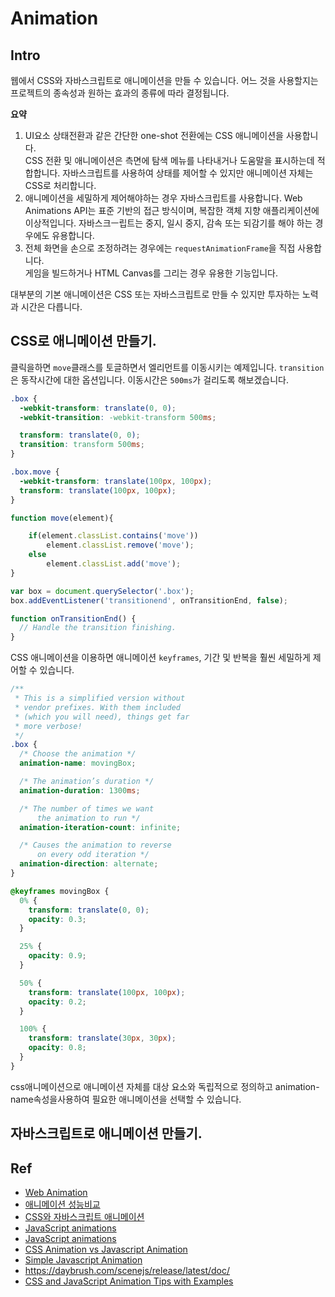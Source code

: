 # Animation

## Intro
웹에서 CSS와 자바스크립트로 애니메이션을 만들 수 있습니다. 어느 것을 사용할지는 프로젝트의 종속성과 원하는 효과의 종류에 따라 결정됩니다.

**요약**
1. UI요소 상태전환과 같은 간단한 one-shot 전환에는 CSS 애니메이션을 사용합니다.  
CSS 전환 및 애니메이션은 측면에 탐색 메뉴를 나타내거나 도움말을 표시하는데 적합합니다. 자바스크립트를 사용하여 상태를 제어할 수 있지만 애니메이션 자체는 CSS로 처리합니다.
2. 애니메이션을 세밀하게 제어해야하는 경우 자바스크립트를 사용합니다.
Web Animations API는 표준 기반의 접근 방식이며, 복잡한 객체 지향 애플리케이션에 이상적입니다. 자바스크ㅡ립트는 중지, 일시 중지, 감속 또는 되감기를 해야 하는 경우에도 유용합니다.  
3. 전체 화면을 손으로 조정하려는 경우에는 `requestAnimationFrame`을 직접 사용합니다.  
게임을 빌드하거나 HTML Canvas를 그리는 경우 유용한 기능입니다.

대부분의 기본 애니메이션은 CSS 또는 자바스크립트로 만들 수 있지만 투자하는 노력과 시간은 다릅니다.


## CSS로 애니메이션 만들기.

클릭을하면 `move`클래스를 토글하면서 엘리먼트를 이동시키는 예제입니다. `transition`은 동작시간에 대한 옵션입니다. 이동시간은 `500ms`가 걸리도록 해보겠습니다.
```css
.box {
  -webkit-transform: translate(0, 0);
  -webkit-transition: -webkit-transform 500ms;

  transform: translate(0, 0);
  transition: transform 500ms;
}

.box.move {
  -webkit-transform: translate(100px, 100px);
  transform: translate(100px, 100px);
}
```

```js
function move(element){

    if(element.classList.contains('move'))
        element.classList.remove('move');
    else
        element.classList.add('move');
}

var box = document.querySelector('.box');
box.addEventListener('transitionend', onTransitionEnd, false);

function onTransitionEnd() {
  // Handle the transition finishing.
}


```
CSS 애니메이션을 이용하면 애니메이션 `keyframes`, 기간 및 반복을 훨씬 세밀하게 제어할 수 있습니다.


```css
/**
 * This is a simplified version without
 * vendor prefixes. With them included
 * (which you will need), things get far
 * more verbose!
 */
.box {
  /* Choose the animation */
  animation-name: movingBox;

  /* The animation’s duration */
  animation-duration: 1300ms;

  /* The number of times we want
      the animation to run */
  animation-iteration-count: infinite;

  /* Causes the animation to reverse
      on every odd iteration */
  animation-direction: alternate;
}

@keyframes movingBox {
  0% {
    transform: translate(0, 0);
    opacity: 0.3;
  }

  25% {
    opacity: 0.9;
  }

  50% {
    transform: translate(100px, 100px);
    opacity: 0.2;
  }

  100% {
    transform: translate(30px, 30px);
    opacity: 0.8;
  }
}
```
css애니메이션으로 애니메이션 자체를 대상 요소와 독립적으로 정의하고 animation-name속성을사용하여 필요한 애니메이션을 선택할 수 있습니다.



## 자바스크립트로 애니메이션 만들기.




## Ref
- [Web Animation](https://drafts.csswg.org/web-animations/)
- [애니메이션 성능비교](https://developers.google.com/web/fundamentals/design-and-ux/animations/animations-and-performance?hl=ko#css-vs-javascript-performance)
- [CSS와 자바스크립트 애니메이션](https://developers.google.com/web/fundamentals/design-and-ux/animations/css-vs-javascript?hl=ko)
- [JavaScript animations](https://javascript.info/js-animation)
- [JavaScript animations](https://www.tutorialspoint.com/javascript/javascript_animation.htm)
- [CSS Animation vs Javascript Animation](https://frontdev.tistory.com/entry/Animation-CSS-Animation-vs-Javascript-Animation)
- [Simple Javascript Animation](https://medium.com/allenhwkim/animate-with-javascript-eef772f1f3f3)
- https://daybrush.com/scenejs/release/latest/doc/
- [CSS and JavaScript Animation Tips with Examples](https://levelup.gitconnected.com/css-and-javascript-animation-tips-with-an-example-in-angular-678246901752)